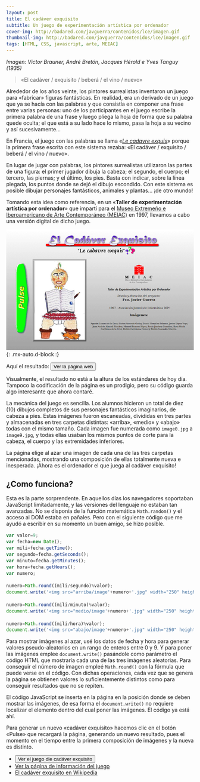 ```yaml
---
layout: post
title: El cadáver exquisito
subtitle: Un juego de experimentación artística por ordenador
cover-img: http://badared.com/javguerra/contenidos/lce/imagen.gif
thumbnail-img: http://badared.com/javguerra/contenidos/lce/imagen.gif
tags: [HTML, CSS, javascript, arte, MEIAC]
---
```

_Imagen: Victor Brauner, André Bretón, Jacques Hérold e Yves Tanguy (1935)_

>«El cadáver / exquisito / beberá / el vino / nuevo»

Alrededor de los años veinte, los pintores surrealistas inventaron un juego para «fabricar» figuras fantásticas. En realidad, era un derivado de un juego que ya se hacía con las palabras y que consistía en componer una frase entre varias personas: uno de los participantes en el juego escribe la primera palabra de una frase y luego pliega la hoja de forma que su palabra quede oculta; el que está a su lado hace lo mismo, pasa la hoja a su vecino y así sucesivamente... 

En Francia, el juego con las palabras se llama «[_Le cadavre exquis_](https://es.wikipedia.org/wiki/Cad%C3%A1ver_exquisito)» porque la primera frase escrita con este sistema rezaba: «El cadáver / exquisito / beberá / el vino / nuevo».

En lugar de jugar con palabras, los pintores surrealistas utilizaron las partes de una figura: el primer jugador dibuja la cabeza; el segundo, el cuerpo; el tercero, las piernas; y el último, los pies. Basta con indicar, sobre la línea plegada, los puntos donde se dejó el dibujo escondido. Con este sistema es posible dibujar personajes fantásticos, animales y plantas... ¡de otro mundo!

Tomando esta idea como referencia, en un «**Taller de experimentación artística por ordenador**» que impartí para el [Museo Extremeño e Iberoamericano de Arte Contemporáneo (MEIAC)](http://meiac.es) en 1997, llevamos a cabo una versión digital de dicho juego.

![Página web](/assets/img/el-cadaver-exquisito.png){: .mx-auto.d-block :}

Aquí el resultado: [<button>Ver la página web</button>](http://badared.com/javguerra/contenidos/lce/juego.htm)

Visualmente, el resultado no está a la altura de los estándares de hoy día. Tampoco la codificación de la página es un prodigio, pero su código guarda algo interesante que ahora contaré.

La mecánica del juego es sencilla. Los alumnos hicieron un total de diez (10) dibujos completos de sus personajes fantásticos imaginarios, de cabeza a pies. Estas imágenes fueron escaneadas, divididas en tres partes y almacenadas en tres carpetas distintas: «arriba», «medio» y «abajo» todas con el mismo tamaño. Cada imagen fue numerada como ```image0.jpg``` a ```image9.jpg```, y todas ellas usaban los mismos puntos de corte para la cabeza, el cuerpo y las extremidades inferiores.

La página elige al azar una imagen de cada una de las tres carpetas mencionadas, mostrando una composición de ellas totalmente nueva e inesperada. ¡Ahora es el ordenador el que juega al cadáver exquisito!

## ¿Como funciona?

Esta es la parte sorprendente. En aquellos días los navegadores soportaban JavaScript limitadamente, y las versiones del lenguaje no estaban tan avanzadas. No se disponía de la función matemática ```Math.random()``` y el acceso al DOM estaba en pañales. Pero con el siguiente código que me ayudó a escribir en su momento un buen amigo, se hizo posible.

```javascript
var valor=9;
var fecha=new Date();
var mili=fecha.getTime();	    
var segundo=fecha.getSeconds();
var minuto=fecha.getMinutes();	    
var hora=fecha.getHours();
var numero;

numero=Math.round((mili/segundo)%valor);
document.write('<img src="arriba/image'+numero+'.jpg" width="250" height="130"><br>');
	    
numero=Math.round((mili/minuto)%valor);
document.write('<img src="medio/image'+numero+'.jpg" width="250" height="130"><br>');

numero=Math.round((mili/hora)%valor);
document.write('<img src="abajo/image'+numero+'.jpg" width="250" height="130"><br>');
```

Para mostrar imágenes al azar, usé los datos de fecha y hora para generar valores pseudo-aleatorios en un rango de enteros entre 0 y 9. Y para poner las imágenes emplee ```document.write()``` pasándole como parámetro el código HTML que mostraría cada una de las tres imágenes aleatorias. Para conseguir el número de imagen empleé ```Math.round()``` con la fórmula que puede verse en el código. Con dichas operaciones, cada vez que se genera la página se obtienen valores lo suficientemente distintos como para conseguir resultados que no se repiten.

El código JavaScript se inserta en la página en la posición donde se deben mostrar las imágenes, de esa forma el ```document.write()``` no requiere localizar el elemento dentro del cual poner las imágenes. El código ya está ahí.

Para generar un nuevo «cadáver exquisito» hacemos clic en el botón «Pulse» que recargará la página, generando un nuevo resultado, pues el momento en el tiempo entre la primera composición de imágenes y la nueva es distinto.

* [<button>Ver el juego dle cadáver exquisito</button>](http://badared.com/javguerra/contenidos/lce/juego.htm)
* [Ver la página de información del juego](http://badared.com/javguerra/contenidos/lce/juego.htm)
* [El cadáver exquisito en Wikipedia](https://es.wikipedia.org/wiki/Cad%C3%A1ver_exquisito)